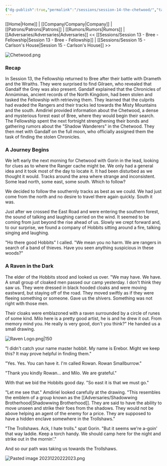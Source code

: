 ```yaml
---
{"dg-publish":true,"permalink":"/sessions/session-14-the-chetwood/","tags":["TOR","tolkien","lord-of-the-rings","middle-earth"]}
---
```



[[Home\|Home]] | [[Company/Company\|Company]] | [[Patrons/Patrons\|Patrons]] | [[Rumors/Rumors\|Rumors]] | [[Adversaries/Adversaries\|Adversaries]]
<< [[Sessions/Session 13 - Bree - Fellowship\|Session 13 - Bree - Fellowship]] | [[Sessions/Session 15 - Carlson's House\|Session 15 - Carlson's House]] >>

![Chetwood.png](/img/user/zz_assetts/Chetwood.png)

### Recap
In Session 13, the Fellowship returned to Bree after their battle with Drameth and the Wraiths. They were surprised to find Gilraen, who revealed that Gandalf the Grey was also present. Gandalf explained that the Chronicles of Annúminas, ancient records of the North Kingdom, had been stolen and tasked the Fellowship with retrieving them. They learned that the culprits had evaded the Rangers and their tracks led towards the Misty Mountains and the south. Amdiriel provided information about the Chetwood, a dense and mysterious forest east of Bree, where they would begin their search. The Fellowship spent the next fortnight strengthening their bonds and gathering rumors about the "Shadow Wanderers" in the Chetwood. They then met with Gandalf on the full moon, who officially assigned them the task of finding the stolen Chronicles.

### A Journey Begins
We left early the next morning for Chetwood with Gorin in the lead, looking for clues as to where the Ranger cache might be. We only had a general idea and it took most of the day to locate it. It had been disturbed as we thought it would. Tracks around the area where strange and inconsistent. Some lead north, some east, some south. Which to follow?

We decided to follow the southernly tracks as best as we could. We had just come from the north and no desire to travel there again quickly. South it was.

Just after we crossed the East Road and were entering the southern forest, the sound of talking and laughing carried on the wind. It seemed to be coming from just beyond the rise ahead of us. Slowly we crept forward and, to our surprise, we found a company of Hobbits sitting around a fire, talking singing and laughing.

"Ho there good Hobbits" I called. "We mean you no harm. We are rangers in search of a band of thieves. Have you seen anything suspicious in these woods?"

### A Raven in the Dark

The elder of the Hobbits stood and looked us over. "We may have. We have. A small group of cloaked men passed our camp yesterday. I don't think they saw us. They were dressed in black hooded cloaks and were moving eastward, but staying off of the road. They moved swiftly as if they were fleeing something or someone. Gave us the shivers. Something was not right with those men. 

Their cloaks were emblazoned with a raven surrounded by a circle of runes of some kind. Milo here is a pretty good artist, he is and he drew it out. From memory mind you. He really is very good, don't you think?" He handed us a small drawing.

![Raven Logo.png|150](/img/user/zz_assetts/Raven%20Logo.png)

"I didn't catch your name master hobbit. My name is Erebor. Might we keep this? It may prove helpful in finding them."

"Yes. Yes. You can have it. I'm called Rowan. Rowan Smallburrow."

"Thank you kindly Rowan... and Milo. We are grateful."

With that we bid the Hobbits good day. "So east it is that we must go."

"Let me see that." Amdiriel looked carefully at the drawing. "This resembles the emblem of a group known as the [[Adversaries/Shadowwing Brotherhood\|Shadowwing Brotherhood]]. They are said to have the ability to move unseen and strike their foes from the shadows. They would not be above helping an agent of the enemy for a price. They are supposed to have a hidden enclave somewhere in the Trollshaws."

"The Trollshaws. Ack, I hate trolls." spat Gorin. "But it seems we're a-goin' that way laddie. Keep a torch handy. We should camp here for the night and strike out in the mornin'."

And so our path was taking us towards the Trollshaws.

![Pasted image 20231220222023.png](/img/user/zz_assetts/Pasted%20image%2020231220222023.png)



